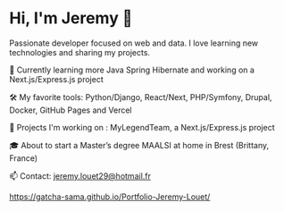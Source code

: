 # Hi, I'm Jeremy 👋
Passionate developer focused on web and data. I love learning new technologies and sharing my projects.

🌱 Currently learning more Java Spring Hibernate and working on a Next.js/Express.js project

🛠️ My favorite tools: Python/Django, React/Next, PHP/Symfony, Drupal, Docker, GitHub Pages and Vercel

🚀 Projects I'm working on : MyLegendTeam, a Next.js/Express.js project

🎓 About to start a Master’s degree MAALSI at home in Brest (Brittany, France) 

📫 Contact: jeremy.louet29@hotmail.fr

https://gatcha-sama.github.io/Portfolio-Jeremy-Louet/

